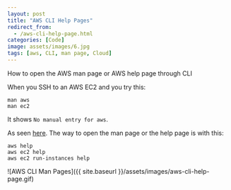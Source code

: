 ```yaml
---
layout: post
title: "AWS CLI Help Pages"
redirect_from:
  - /aws-cli-help-page.html
categories: [Code]
image: assets/images/6.jpg
tags: [aws, CLI, man page, Cloud]
---
```


How to open the AWS man page or AWS help page through CLI

When you SSH to an AWS EC2 and you try this:

    man aws
    man ec2

It shows `No manual entry for aws`.

As seen <a href="https://stackoverflow.com/questions/47623054/does-aws-have-man-pages/" target="_blank">here</a>. The way to open the man page or the help page is with this:

    aws help
    aws ec2 help
    aws ec2 run-instances help

![AWS CLI Man Pages]({{ site.baseurl }}/assets/images/aws-cli-help-page.gif)
